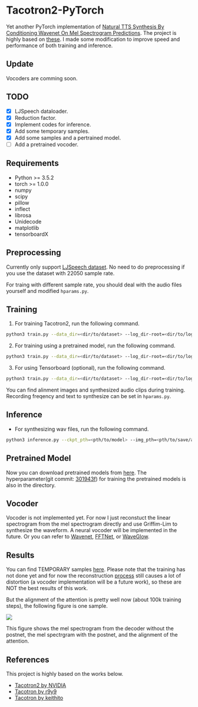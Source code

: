 # Tacotron2-PyTorch
Yet another PyTorch implementation of [Natural TTS Synthesis By Conditioning
Wavenet On Mel Spectrogram Predictions](https://arxiv.org/pdf/1712.05884.pdf). The project is highly based on [these](#References). I made some modification to improve speed and performance of both training and inference.

## Update
Vocoders are comming soon.

## TODO
- [x] LJSpeech dataloader.
- [x] Reduction factor.
- [x] Implement codes for inference.
- [x] Add some temporary samples.
- [X] Add some samples and a pertrained model.
- [ ] Add a pretrained vocoder.

## Requirements
- Python >= 3.5.2
- torch >= 1.0.0
- numpy
- scipy
- pillow
- inflect
- librosa
- Unidecode
- matplotlib
- tensorboardX

## Preprocessing
Currently only support [LJSpeech dataset](https://keithito.com/LJ-Speech-Dataset/). No need to do preprocessing if you use the dataset with 22050 sample rate.

For traing with different sample rate, you should deal with the audio files yourself and modified `hparams.py`.

## Training
1. For training Tacotron2, run the following command.

```bash
python3 train.py --data_dir=<dir/to/dataset> --log_dir-root=<dir/to/logs> --ckpt_dir=<dir/to/models>
```

2. For training using a pretrained model, run the following command.

```bash
python3 train.py --data_dir=<dir/to/dataset> --log_dir-root=<dir/to/logs> --ckpt_dir=<dir/to/models> --ckpt_pth=<pth/to/pretrained/model>
```

3. For using Tensorboard (optional), run the following command.

```bash
python3 train.py --data_dir=<dir/to/dataset> --log_dir-root=<dir/to/logs> --ckpt_dir=<dir/to/models> --ckpt_pth=<pth/to/pretrained/model>
```

You can find alinment images and synthesized audio clips during training. Recording freqency and text to synthesize can be set in `hparams.py`.

## Inference
- For synthesizing wav files, run the following command.

```bash
python3 inference.py --ckpt_pth=<pth/to/model> --img_pth=<pth/to/save/alignment> --wav_pth=<pth/to/save/wavs> --text=<text/to/synthesize>
```

## Pretrained Model
Now you can download pretrained models from [here](https://www.dropbox.com/sh/vk2erozpkoltao6/AABCk4WryQtrt4BYthIKzbK7a?dl=0). The hyperparameter(git commit: [301943f](https://github.com/BogiHsu/Tacotron2-PyTorch/commit/301943f4c9d1de7d6c819be08ebd401a059127c3)) for training the pretrained models is also in the directory.

## Vocoder
Vocoder is not implemented yet. For now I just reconstuct the linear spectrogram from the mel spectrogram directly and use Griffim-Lim to synthesize the waveform. A neural vocoder will be implemented in the future. Or you can refer to [Wavenet](https://github.com/r9y9/wavenet_vocoder), [FFTNet](https://github.com/syang1993/FFTNet), or [WaveGlow](https://github.com/NVIDIA/waveglow).

## Results
You can find TEMPORARY samples [here](https://github.com/BogiHsu/Tacotron2-PyTorch/tree/master/results). Please note that the training has not done yet and for now the reconstruction [process](#Vocoder) still causes a lot of distortion (a vocoder implementation will be a future work), so these are NOT the best results of this work.

But the alignment of the attention is pretty well now (about 100k training steps), the following figure is one sample.

<img src="https://github.com/BogiHsu/Tacotron2-PyTorch/blob/master/results/tmp.png">

This figure shows the mel spectrogram from the decoder without the postnet, the mel spectrgram with the postnet, and the alignment of the attention.

## References
This project is highly based on the works below.
- [Tacotron2 by NVIDIA](https://github.com/NVIDIA/tacotron2)
- [Tacotron by r9y9](https://github.com/r9y9/tacotron_pytorch)
- [Tacotron by keithito](https://github.com/keithito/tacotron)
